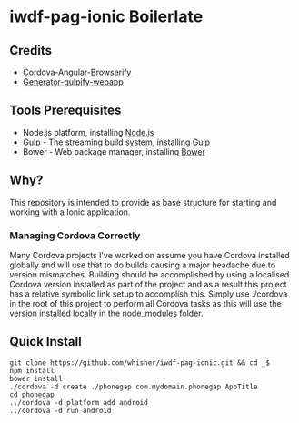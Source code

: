 iwdf-pag-ionic  Boilerlate
=================================

## Credits
* [Cordova-Angular-Browserify](https://github.com/evanshortiss/cordova-angular-browserify)
* [Generator-gulpify-webapp](https://www.npmjs.org/package/generator-gulpify-webapp)


## Tools Prerequisites
* Node.js platform, installing [Node.js](http://www.nodejs.org/download/)
* Gulp - The streaming build system, installing [Gulp](http://gulpjs.com/)
* Bower - Web package manager, installing [Bower](http://bower.io/)

## Why?

This repository is intended to provide as base structure for starting 
and working with a Ionic application.


### Managing Cordova Correctly
Many Cordova projects I've worked on assume you have Cordova installed globally 
and will use that to do builds causing a major headache due to version 
mismatches. Building should be accomplished by using a localised Cordova 
version installed as part of the project and as a result this project has a 
relative symbolic link setup to accomplish this. Simply use ./cordova in the 
root of this project to perform all Cordova tasks as this will use the version 
installed locally in the node_modules folder.

## Quick Install
    git clone https://github.com/whisher/iwdf-pag-ionic.git && cd _$
    npm install
    bower install
    ./cordova -d create ./phonegap com.mydomain.phonegap AppTitle
    cd phonegap
    ../cordova -d platform add android
    ../cordova -d run android